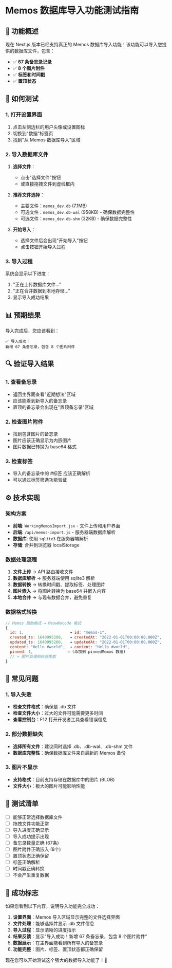 # Memos 数据库导入功能测试指南

## 🎯 功能概述

现在 Next.js 版本已经支持真正的 Memos 数据库导入功能！该功能可以导入您提供的数据库文件，包含：
- ✅ **67 条备忘录记录**
- ✅ **8 个图片附件**
- ✅ **标签和时间戳**
- ✅ **置顶状态**

## 🚀 如何测试

### 1. 打开设置界面
1. 点击左侧边栏的用户头像或设置图标
2. 切换到"数据"标签页
3. 找到"从 Memos 数据库导入"区域

### 2. 导入数据库文件
1. **选择文件**：
   - 点击"选择文件"按钮
   - 或直接拖拽文件到虚线框内
   
2. **推荐文件选择**：
   - 主要文件：`memos_dev.db` (7.1MB)
   - 可选文件：`memos_dev.db-wal` (958KB) - 确保数据完整性
   - 可选文件：`memos_dev.db-shm` (32KB) - 确保数据完整性

3. **开始导入**：
   - 选择文件后会出现"开始导入"按钮
   - 点击按钮开始导入过程

### 3. 导入过程
系统会显示以下进度：
1. "正在上传数据库文件..."
2. "正在合并数据到本地存储..."
3. 显示导入成功结果

## 📊 预期结果

导入完成后，您应该看到：
```
✅ 导入成功！
新增 67 条备忘录，包含 8 个图片附件
```

## 🔍 验证导入结果

### 1. 查看备忘录
- 返回主界面查看"近期想法"区域
- 应该能看到新导入的备忘录
- 置顶的备忘录会出现在"置顶备忘录"区域

### 2. 检查图片附件
- 找到包含图片的备忘录
- 图片应该正确显示为内嵌图片
- 图片数据已转换为 base64 格式

### 3. 检查标签
- 导入的备忘录中的 #标签 应该正确解析
- 可以通过标签筛选功能验证

## ⚙️ 技术实现

### 架构方案
- **前端**: `WorkingMemosImport.jsx` - 文件上传和用户界面
- **后端**: `/api/memos-import.js` - 服务器端数据库解析
- **数据库**: 使用 `sqlite3` 在服务器端解析
- **存储**: 合并到浏览器 localStorage

### 数据处理流程
1. **文件上传** → API 路由接收文件
2. **数据库解析** → 服务器端使用 sqlite3 解析
3. **数据转换** → 转换时间戳、提取标签、处理图片
4. **图片嵌入** → 将图片转换为 base64 并嵌入内容
5. **本地合并** → 与现有数据合并，避免重复

### 数据格式转换
```javascript
// Memos 原始格式 → MeowNocode 格式
{
  id: 1,                    → id: "memos-1",
  created_ts: 1640995200,   → createdAt: "2022-01-01T00:00:00.000Z",
  updated_ts: 1640995200,   → updatedAt: "2022-01-01T00:00:00.000Z",
  content: "Hello #world",  → content: "Hello #world",
  pinned: 1,               → (添加到 pinnedMemos 数组)
  // + 图片处理和标签提取
}
```

## 🐛 常见问题

### 1. 导入失败
- **检查文件格式**：确保是 .db 文件
- **检查文件大小**：过大的文件可能需要更多时间
- **查看控制台**：F12 打开开发者工具查看错误信息

### 2. 部分数据缺失
- **选择所有文件**：建议同时选择 .db、.db-wal、.db-shm 文件
- **数据库完整性**：确保数据库文件来自最新的 Memos 备份

### 3. 图片不显示
- **支持格式**：目前支持存储在数据库中的图片 (BLOB)
- **文件大小**：极大的图片可能影响性能

## 📝 测试清单

- [ ] 能够正常选择数据库文件
- [ ] 拖拽文件功能正常
- [ ] 导入进度正确显示
- [ ] 导入成功提示出现
- [ ] 备忘录数量正确 (67条)
- [ ] 图片附件正确嵌入 (8个)
- [ ] 置顶状态正确保留
- [ ] 标签正确解析
- [ ] 时间戳正确转换
- [ ] 不会产生重复数据

## 🎉 成功标志

如果您看到以下内容，说明导入功能完全成功：

1. **设置界面**：Memos 导入区域显示完整的文件选择界面
2. **文件处理**：能够选择并显示 .db 文件信息  
3. **导入过程**：显示清晰的进度指示
4. **结果反馈**：显示"导入成功！新增 67 条备忘录，包含 8 个图片附件"
5. **数据展示**：在主界面能看到所有导入的备忘录
6. **功能完整**：图片、标签、置顶状态都正确保留

现在您可以开始测试这个强大的数据导入功能了！🚀